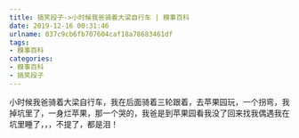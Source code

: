 ```yaml
---
title: 搞笑段子->小时候我爸骑着大梁自行车 | 糗事百科
date: 2019-12-16 00:31:46
urlname: 037c9cb6fb707604caf18a78683461df
tags: 
- 糗事百科
categories:
- 糗事百科
- 搞笑段子
---
```

小时候我爸骑着大梁自行车，我在后面骑着三轮跟着，去苹果园玩，一个拐弯，我掉坑里了，一身烂苹果，那一个哭的，我爸是到苹果园看我没了回来找我偶遇我在坑里睡了，，，不提了，都是泪！


